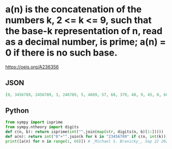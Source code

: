 # a\(n\) is the concatenation of the numbers k, 2 <\= k <\= 9, such that the base\-k representation of n, read as a decimal number, is prime; a\(n\) \= 0 if there is no such base\.
https://oeis.org/A236356
## JSON
```JSON
[0, 3456789, 2456789, 3, 246789, 5, 4689, 57, 68, 379, 48, 9, 45, 0, 68, 59, 47, 0, 468, 0, 59, 37, 245, 0, 68, 5, 6, 59, 47, 0, 78, 0, 568, 39, 8, 0, 469, 7, 689, 0, 5, 0, 4789, 0, 6, 3, 24, 9, 8, 7, 0, 7, 4, 0, 4689, 5, 8, 3, 78, 0, 49, 0, 5, 9, 8, 9, 368, 5]
```
## Python
```Python
from sympy import isprime
from sympy.ntheory import digits
def c(n, b): return isprime(int("".join(map(str, digits(n, b)[1:]))))
def a(n): return int("0"+"".join(k for k in "23456789" if c(n, int(k))))
print([a(n) for n in range(1, 68)]) # _Michael S. Branicky_, Sep 22 2022
```
